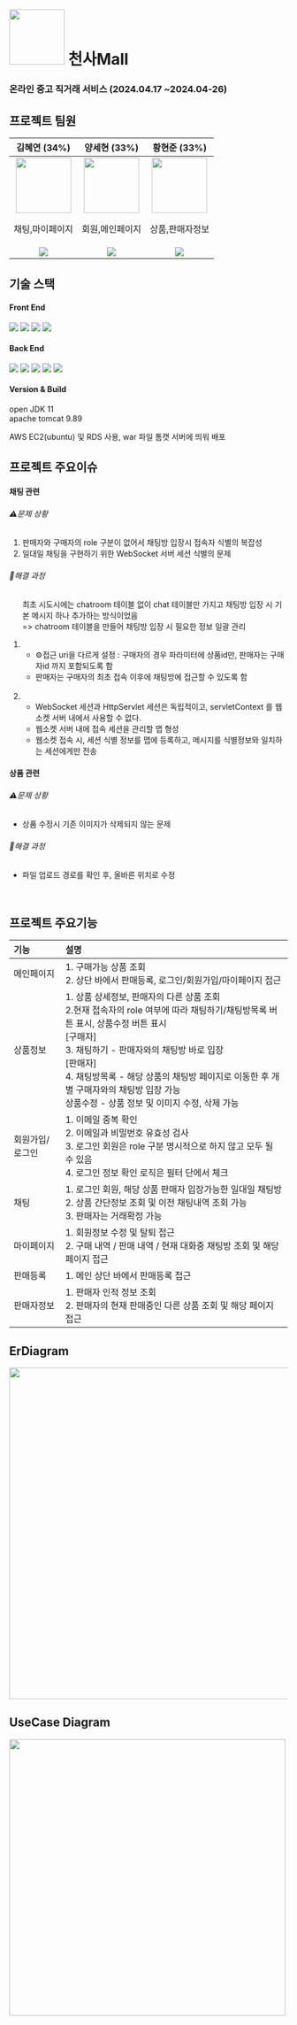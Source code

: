 <div>
<h1><img src="https://github.com/ysh71034/angel_project/assets/113234712/6c620d0f-b902-49a7-ba2d-b1589bdd95ff" width=100> 천사Mall</h1>
<h3> 온라인 중고 직거래 서비스 (2024.04.17 ~2024.04-26) </h3>
</div>


  
<h2> 프로젝트 팀원 </h2>

|김혜연 (34%)|양세현 (33%)|황현준 (33%)| 
|:---:|:---:|:---:|
|<img src="https://avatars.githubusercontent.com/loveyrooney" width="100" > <p>채팅,마이페이지</p> |<img src="https://avatars.githubusercontent.com/ysh71034" width="100" > <p>회원,메인페이지</p>|<img src="https://avatars.githubusercontent.com/skd9712" width="100"> <p>상품,판매자정보</p>|
|<a href="https://github.com/loveyrooney"><img src="https://img.shields.io/badge/GitHub-181717?style=plastic&logo=GitHub&logoColor=white"/></a>|<a href="https://github.com/ysh71034"><img src="https://img.shields.io/badge/GitHub-181717?style=plastic&logo=GitHub&logoColor=white"/></a>|<a href="https://github.com/skd9712"><img src="https://img.shields.io/badge/GitHub-181717?style=plastic&logo=GitHub&logoColor=white"/></a>|


<h2> 기술 스택 </h2>
<div>
  <h4> Front End </h4>
<img src="https://img.shields.io/badge/-jsp-orange"/>

<img src="https://img.shields.io/badge/-html-orange"/>

<img src="https://img.shields.io/badge/-css-blue"/>

<img src="https://img.shields.io/badge/-javascript-yellow"/> 
</div>
<div>
   <h4> Back End </h4>
<img src="https://img.shields.io/badge/java-339933?style=plastic&logo=java&logoColor=white"/>

<img src="https://img.shields.io/badge/-jdbc-339933"/>

<img src="https://img.shields.io/badge/-MariaDB-darkblue"/>

<img src="https://img.shields.io/badge/-WebSocket-darkviolet"/>

<img src="https://img.shields.io/badge/-kakao주소API-yellow"/>

<h4> Version & Build </h4>
open JDK 11</br>
apache tomcat 9.89</br>
<p>AWS EC2(ubuntu) 및 RDS 사용, war 파일 톰캣 서버에 띄워 배포</p>
</div>

<h2>프로젝트 주요이슈</h2>
<h4>채팅 관련</h4>
<h6>⚠️문제 상황</h6>
<ol>
  <li>판매자와 구매자의 role 구분이 없어서 채팅방 입장시 접속자 식별의 복잡성</li>
  <li>일대일 채팅을 구현하기 위한 WebSocket 서버 세션 식별의 문제</li>
</ol>

<h6>📌해결 과정</h6>
<ol>
    <p>최초 시도시에는 chatroom 테이블 없이 chat 테이블만 가지고 채팅방 입장 시 기본 메시지 하나 추가하는 방식이었음<br>
    => chatroom 테이블을 만들어 채팅방 입장 시 필요한 정보 일괄 관리</p>
  <li>
    <ul>
      <li>⚙️접근 uri을 다르게 설정 : 구매자의 경우 파라미터에 상품id만, 판매자는 구매자id 까지 포함되도록 함</li>
      <li>판매자는 구매자의 최초 접속 이후에 채팅방에 접근할 수 있도록 함</li>
    </ul>
  </li>
  <br>
  <li>
    <ul>
      <li>WebSocket 세션과 HttpServlet 세션은 독립적이고, servletContext 를 웹소켓 서버 내에서 사용할 수 없다.</li>
      <li>웹소켓 서버 내에 접속 세션을 관리할 맵 형성</li>
      <li>웹소켓 접속 시, 세션 식별 정보를 맵에 등록하고, 메시지를 식별정보와 일치하는 세션에게만 전송</li>
    </ul>
  </li>
</ol>

<h4>상품 관련</h4> 
<h6>⚠️문제 상황</h6>
<ul>
  <li>상품 수정시 기존 이미지가 삭제되지 않는 문제</li>
</ul>
<h6>📌해결 과정</h6>
    <ul>
      <li>파일 업로드 경로를 확인 후, 올바른 위치로 수정</li>
    </ul>
  <br>

<h2>프로젝트 주요기능</h2>

|기능| 설명|
|:---|:---|
|메인페이지|1. 구매가능 상품 조회<br>2. 상단 바에서 판매등록, 로그인/회원가입/마이페이지 접근|
|상품정보|1. 상품 상세정보, 판매자의 다른 상품 조회<br>2.현재 접속자의 role 여부에 따라 채팅하기/채팅방목록 버튼 표시, 상품수정 버튼 표시 <br>[구매자] <br>3. 채팅하기 - 판매자와의 채팅방 바로 입장 <br> [판매자] <br>4. 채팅방목록 - 해당 상품의 채팅방 페이지로 이동한 후 개별 구매자와의 채팅방 입장 가능 <br> 상품수정 - 상품 정보 및 이미지 수정, 삭제 가능|
|회원가입/로그인|1. 이메일 중복 확인<br>2. 이메일과 비밀번호 유효성 검사<br> 3. 로그인 회원은 role 구분 명시적으로 하지 않고 모두 될 수 있음 <br>4. 로그인 정보 확인 로직은 필터 단에서 체크|
|채팅|1. 로그인 회원, 해당 상품 판매자 입장가능한 일대일 채팅방 <br>2. 상품 간단정보 조회 및 이전 채팅내역 조회 가능 <br>3. 판매자는 거래확정 가능|
|마이페이지| 1. 회원정보 수정 및 탈퇴 접근 <br> 2. 구매 내역 / 판매 내역 / 현재 대화중 채팅방 조회 및 해당 페이지 접근|
|판매등록|1. 메인 상단 바에서 판매등록 접근 <br>|
|판매자정보| 1. 판매자 인적 정보 조회 <br> 2. 판매자의 현재 판매중인 다른 상품 조회 및 해당 페이지 접근|

<h2>ErDiagram</h2>
<img style="width: 600px" src="https://github.com/ysh71034/angel_project/assets/113234712/c1032fa4-98aa-463f-ace5-e801c1569e16">

<h2>UseCase Diagram</h2>
<img style="width: 500px" src="https://github.com/ysh71034/angel_project/assets/113234712/a45a8d8c-fbb9-4fe1-9398-e56fd0b15ddc">
